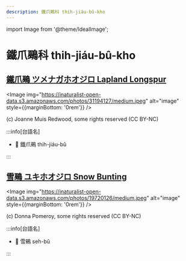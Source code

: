 ```yaml
---
description: 鐵爪鵐科 thih-jiáu-bû-kho
---
```


import Image from '@theme/IdealImage';

# 鐵爪鵐科 thih-jiáu-bû-kho

## [鐵爪鵐 ツメナガホオジロ Lapland Longspur](https://ebird.org/species/laplon)

<Image img="https://inaturalist-open-data.s3.amazonaws.com/photos/31194127/medium.jpeg" alt="image" style={{marginBottom: '0rem'}} />

<p className="image-caption">
(c) Joanne Muis Redwood, some rights reserved (CC BY-NC)
</p>

:::info[台語名]

- 🎯 鐵爪鵐 thih-jiáu-bû

:::

## [雪鵐 ユキホオジロ Snow Bunting](https://ebird.org/species/snobun)

<Image img="https://inaturalist-open-data.s3.amazonaws.com/photos/19720126/medium.jpeg" alt="image" style={{marginBottom: '0rem'}} />

<p className="image-caption">
(c) Donna Pomeroy, some rights reserved (CC BY-NC)
</p>

:::info[台語名]

- 🎯 雪鵐 seh-bû

:::

